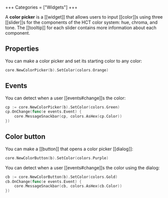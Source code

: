 +++
Categories = ["Widgets"]
+++

A **color picker** is a [[widget]] that allows users to input [[color]]s using three [[slider]]s for the components of the HCT color system: hue, chroma, and tone. The [[tooltip]] for each slider contains more information about each component.

## Properties

You can make a color picker and set its starting color to any color:

```Go
core.NewColorPicker(b).SetColor(colors.Orange)
```

## Events

You can detect when a user [[events#change]]s the color:

```Go
cp := core.NewColorPicker(b).SetColor(colors.Green)
cp.OnChange(func(e events.Event) {
    core.MessageSnackbar(cp, colors.AsHex(cp.Color))
})
```

## Color button

You can make a [[button]] that opens a color picker [[dialog]]:

```Go
core.NewColorButton(b).SetColor(colors.Purple)
```

You can detect when a user [[events#change]]s the color using the dialog:

```Go
cb := core.NewColorButton(b).SetColor(colors.Gold)
cb.OnChange(func(e events.Event) {
    core.MessageSnackbar(cb, colors.AsHex(cb.Color))
})
```
